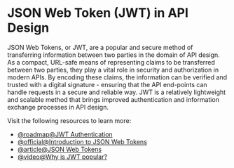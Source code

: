 # JSON Web Token (JWT) in API Design

JSON Web Tokens, or JWT, are a popular and secure method of transferring information between two parties in the domain of API design. As a compact, URL-safe means of representing claims to be transferred between two parties, they play a vital role in security and authorization in modern APIs. By encoding these claims, the information can be verified and trusted with a digital signature - ensuring that the API end-points can handle requests in a secure and reliable way. JWT is a relatively lightweight and scalable method that brings improved authentication and information exchange processes in API design.

Visit the following resources to learn more:

- [@roadmap@JWT Authentication](https://roadmap.sh/guides/jwt-authentication)
- [@official@Introduction to JSON Web Tokens](https://jwt.io/introduction)
- [@article@JSON Web Tokens](https://auth0.com/docs/secure/tokens/json-web-tokens)
- [@video@Why is JWT popular?](https://www.youtube.com/watch?v=P2CPd9ynFLg)